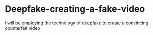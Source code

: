 # Deepfake-creating-a-fake-video
i will be employing the technology  of deepfake  to create  a  convincing  counterfeit video
